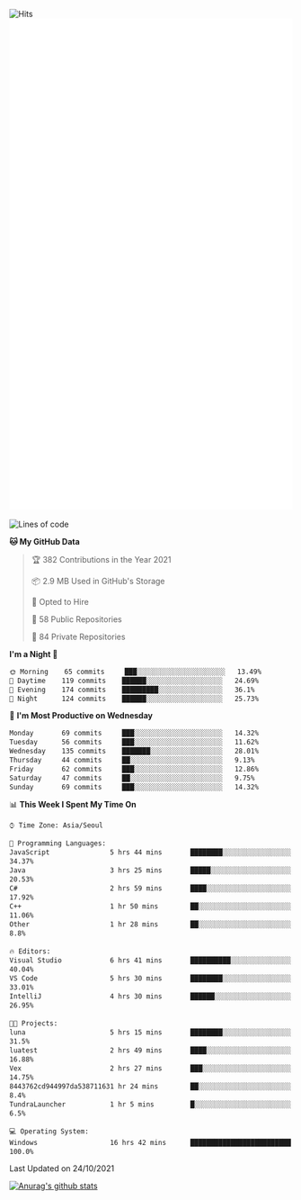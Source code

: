![Hits](https://hits.seeyoufarm.com/api/count/incr/badge.svg?url=https%3A%2F%2Fgithub.com%2Fkokose1234&count_bg=%2379C83D&title_bg=%23555555&icon=apple.svg&icon_color=%23E7E7E7&title=hits&edge_flat=false)
<br/>
![Metrics](https://github.com/kokose1234/kokose1234/blob/main/github-metrics.svg)

<!--START_SECTION:waka-->
![Lines of code](https://img.shields.io/badge/From%20Hello%20World%20I%27ve%20Written-11.7%20million%20lines%20of%20code-blue)

**🐱 My GitHub Data** 

> 🏆 382 Contributions in the Year 2021
 > 
> 📦 2.9 MB Used in GitHub's Storage 
 > 
> 💼 Opted to Hire
 > 
> 📜 58 Public Repositories 
 > 
> 🔑 84 Private Repositories  
 > 
**I'm a Night 🦉** 

```text
🌞 Morning    65 commits     ███░░░░░░░░░░░░░░░░░░░░░░   13.49% 
🌆 Daytime    119 commits    ██████░░░░░░░░░░░░░░░░░░░   24.69% 
🌃 Evening    174 commits    █████████░░░░░░░░░░░░░░░░   36.1% 
🌙 Night      124 commits    ██████░░░░░░░░░░░░░░░░░░░   25.73%

```
📅 **I'm Most Productive on Wednesday** 

```text
Monday       69 commits     ███░░░░░░░░░░░░░░░░░░░░░░   14.32% 
Tuesday      56 commits     ███░░░░░░░░░░░░░░░░░░░░░░   11.62% 
Wednesday    135 commits    ███████░░░░░░░░░░░░░░░░░░   28.01% 
Thursday     44 commits     ██░░░░░░░░░░░░░░░░░░░░░░░   9.13% 
Friday       62 commits     ███░░░░░░░░░░░░░░░░░░░░░░   12.86% 
Saturday     47 commits     ██░░░░░░░░░░░░░░░░░░░░░░░   9.75% 
Sunday       69 commits     ███░░░░░░░░░░░░░░░░░░░░░░   14.32%

```


📊 **This Week I Spent My Time On** 

```text
⌚︎ Time Zone: Asia/Seoul

💬 Programming Languages: 
JavaScript               5 hrs 44 mins       ████████░░░░░░░░░░░░░░░░░   34.37% 
Java                     3 hrs 25 mins       █████░░░░░░░░░░░░░░░░░░░░   20.53% 
C#                       2 hrs 59 mins       ████░░░░░░░░░░░░░░░░░░░░░   17.92% 
C++                      1 hr 50 mins        ██░░░░░░░░░░░░░░░░░░░░░░░   11.06% 
Other                    1 hr 28 mins        ██░░░░░░░░░░░░░░░░░░░░░░░   8.8%

🔥 Editors: 
Visual Studio            6 hrs 41 mins       ██████████░░░░░░░░░░░░░░░   40.04% 
VS Code                  5 hrs 30 mins       ████████░░░░░░░░░░░░░░░░░   33.01% 
IntelliJ                 4 hrs 30 mins       ██████░░░░░░░░░░░░░░░░░░░   26.95%

🐱‍💻 Projects: 
luna                     5 hrs 15 mins       ████████░░░░░░░░░░░░░░░░░   31.5% 
luatest                  2 hrs 49 mins       ████░░░░░░░░░░░░░░░░░░░░░   16.88% 
Vex                      2 hrs 27 mins       ███░░░░░░░░░░░░░░░░░░░░░░   14.75% 
8443762cd944997da538711631 hr 24 mins        ██░░░░░░░░░░░░░░░░░░░░░░░   8.4% 
TundraLauncher           1 hr 5 mins         █░░░░░░░░░░░░░░░░░░░░░░░░   6.5%

💻 Operating System: 
Windows                  16 hrs 42 mins      █████████████████████████   100.0%

```


 Last Updated on 24/10/2021
<!--END_SECTION:waka-->

[![Anurag's github stats](https://github-readme-stats.vercel.app/api?username=kokose1234&theme=dracula)](https://github.com/anuraghazra/github-readme-stats)



	
